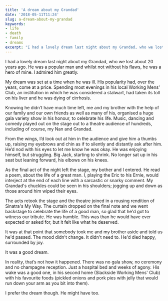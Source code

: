 ```yaml
---
title: 'A dream about my Grandad'
date: '2018-05-11T11:24'
slug: a-dream-about-my-grandad
keywords:
- life
- death
- family
- dreams
excerpt: "I had a lovely dream last night about my Grandad, who we lost about 20 years ago. He was a popular man and whilst not without his flaws, he was a hero of mine. I admired him greatly."
---
```




I had a lovely dream last night about my Grandad, who we lost about 20 years ago. He was a popular man and whilst not without his flaws, he was a hero of mine. I admired him greatly.





My dream was set at a time when he was ill. His popularity had, over the years, come at a price. Spending most evenings in his local Working Mens' Club, an institution in which he was considered a stalwart, had taken its toll on his liver and he was dying of cirrhosis.





Knowing he didn’t have much time left, me and my brother with the help of our family and our own friends as well as many of his, organised a huge gala variety show in his honour, to celebrate his life. Music, dancing and comedy played out on the stage out to a theatre audience of hundreds, including of course, my Nan and Grandad.





From the wings, I’d look out at him in the audience and give him a thumbs up, raising my eyebrows and chin as if to silently and distantly ask after him. He’d nod with his eyes to let me know he was okay. He was enjoying himself, but struggling. Big Jack, starting to shrink. No longer sat up in his seat but leaning forward, his elbows on his knees.





As the final act of the night left the stage, my bother and I entered. He read a poem, about the life of a great man. I, playing the Eric to his Ernie, would interject at the end of each line with a sarcastic or snarky comment. My Grandad's chuckles could be seen in his shoulders; jogging up and down as those around him wiped their eyes.





The acts retook the stage and the theatre joined in a rousing rendition of Sinatra's My Way. The curtain dropped on the final note and we went backstage to celebrate the life of a good man, so glad that he'd got to witness our tribute. He was humble. This was than he would have ever expected or asked for, but it felt like what he deserved.





It was at that point that somebody took me and my brother aside and told us he'd passed. The mood didn't change. It didn't need to. He'd died happy, surrounded by joy.





It was a good dream.





In reality, that’s not how it happened. There was no gala show, no ceremony and no champagne reception. Just a hospital bed and weeks of agony. His wake was a good one, in his second home (Slackside Working Mens' Club) with his favourite foods (pickled onions and pork pies with jelly that would run down your arm as you bit into them).





I prefer the dream though. He might have too.
